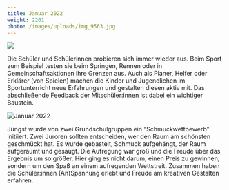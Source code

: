 ```yaml
---
title: Januar 2022
weight: 2201
photo: /images/uploads/img_9563.jpg
---
```

![](/images/uploads/img_9563.jpg)

Die Schüler und Schülerinnen probieren sich immer wieder aus. Beim Sport zum Beispiel testen sie beim Springen, Rennen oder in Gemeinschaftsaktionen ihre Grenzen aus. Auch als Planer, Helfer oder Erklärer (von Spielen) machen die Kinder und Jugendlichen im Sportunterricht neue Erfahrungen und gestalten diesen aktiv mit. Das abschließende Feedback der Mitschüler:innen ist dabei ein wichtiger Baustein.

![Januar 2022](/images/uploads/img_9638.jpg "2201")

Jüngst wurde von zwei Grundschulgruppen ein “Schmuckwettbewerb” initiiert. Zwei Juroren sollten entscheiden, wer den Raum am schönsten geschmückt hat. Es wurde gebastelt, Schmuck aufgehängt, der Raum aufgeräumt und gesaugt. Die Aufregung war groß und die Freude über das Ergebnis um so größer. Hier ging es nicht darum, einen Preis zu gewinnen, sondern um den Spaß an einem aufregenden Wettstreit. Zusammen haben die Schüler:innen (An)Spannung erlebt und Freude am kreativen Gestalten erfahren.